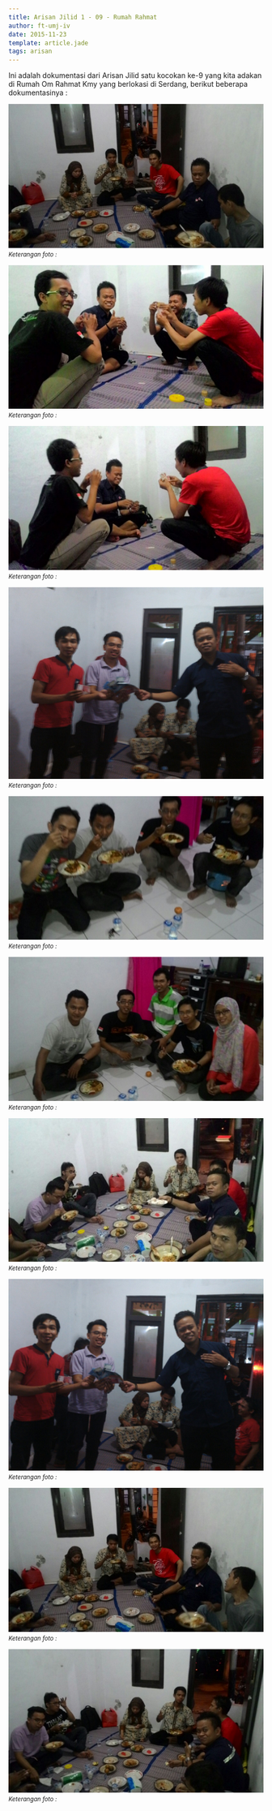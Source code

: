 ```yaml
---
title: Arisan Jilid 1 - 09 - Rumah Rahmat
author: ft-umj-iv
date: 2015-11-23
template: article.jade
tags: arisan
---
```


Ini adalah dokumentasi dari Arisan Jilid satu kocokan ke-9 yang kita adakan di Rumah Om Rahmat Kmy yang berlokasi di Serdang, berikut beberapa dokumentasinya :


![Arisan Jilid 09 - 1](Arisan-Jilid-09-1.jpg)
<small>_Keterangan foto :_</small>

<span class="more"></span>

![Arisan Jilid 09 - 2](Arisan-Jilid-09-2.jpg)
<small>_Keterangan foto :_</small>

![Arisan Jilid 09 - 3](Arisan-Jilid-09-3.jpg)
<small>_Keterangan foto :_</small>

![Arisan Jilid 09 - 4](Arisan-Jilid-09-4.jpg)
<small>_Keterangan foto :_</small>

![Arisan Jilid 09 - 5](Arisan-Jilid-09-5.jpg)
<small>_Keterangan foto :_</small>

![Arisan Jilid 09 - 6](Arisan-Jilid-09-6.jpg)
<small>_Keterangan foto :_</small>

![Arisan Jilid 09 - 7](Arisan-Jilid-09-7.jpg)
<small>_Keterangan foto :_</small>

![Arisan Jilid 09 - 8](Arisan-Jilid-09-8.jpg)
<small>_Keterangan foto :_</small>

![Arisan Jilid 09 - 9](Arisan-Jilid-09-9.jpg)
<small>_Keterangan foto :_</small>

![Arisan Jilid 09 - 10](Arisan-Jilid-09-10.jpg)
<small>_Keterangan foto :_</small>